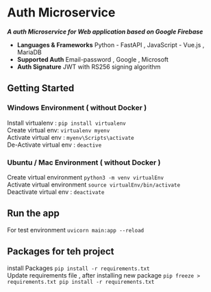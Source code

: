 # Auth Microservice

**_A auth Microservice for Web application based on Google Firebase_**

- **Languages & Frameworks** Python - FastAPI , JavaScript - Vue.js , MariaDB
- **Supported Auth** Email-password  , Google , Microsoft
- **Auth Signature** JWT with RS256 signing algorithm


## Getting Started

### Windows Environment ( without  Docker )
Install virtualenv : `pip install virtualenv` <br>
Create virtual env: `virtualenv myenv` <br>
Activate virtual env : `myenv\Scripts\activate` <br>
De-Activate virtual env : `deactive` <br>


### Ubuntu / Mac Environment ( without  Docker )
Create virtual environment  `python3 -m venv virtualEnv`<br>
Activate virtual environment `source virtualEnv/bin/activate`<br>
Deactivate virtual env : `deactivate`<br>


## Run the app
For test environment `uvicorn main:app --reload`




## Packages for teh project

install Packages  `pip install -r requirements.txt`  <br>
Update requirements file , after installing new package `pip freeze > requirements.txt pip install -r requirements.txt` <br>



#